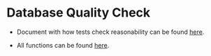 # Database Quality Check

- Document with how tests check reasonability can be found [here](https://github.com/mnakaj/Database_QC/blob/master/Reasonability%20Tests/reasonability_tests.md). 

- All functions can be found [here](https://github.com/mnakaj/Database_QC/blob/master/App-1/funcs.R).
